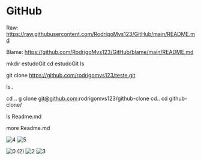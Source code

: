 # GitHub


Raw: https://raw.githubusercontent.com/RodrigoMvs123/GitHub/main/README.md

Blame: https://github.com/RodrigoMvs123/GitHub/blame/main/README.md





mkdir estudoGit
cd estudoGit
ls

git clone https://github.com/rodrigomvs123/teste.git

ls..


cd ..
g clone git@github.com:rodrigomvs123/github-clone 
cd..
cd github-clone/

ls
Readme.md

more Readme.md



![4](https://user-images.githubusercontent.com/88489374/166674820-c0726b33-bfe9-415f-88bf-1e6472a03454.jpg)
![5](https://user-images.githubusercontent.com/88489374/166674826-72f7831d-787b-4625-a050-e1060138d828.jpg)

![0 (2)](https://user-images.githubusercontent.com/88489374/166674803-0347d2f3-9286-462f-8f8d-c8f739ce52a5.jpg)
![2](https://user-images.githubusercontent.com/88489374/166674806-321ed557-2f3a-4403-b292-cda2fb946bda.jpg)
![3](https://user-images.githubusercontent.com/88489374/166674815-494f8e49-3e05-4762-8d6d-cf26f1f4d4e7.jpg)




